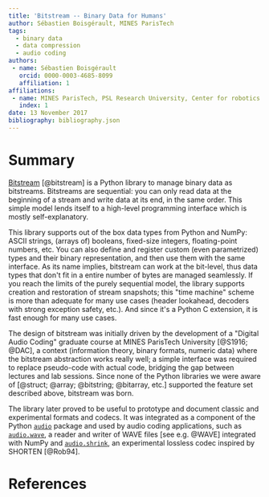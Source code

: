 ```yaml
---
title: 'Bitstream -- Binary Data for Humans'
author: Sébastien Boisgérault, MINES ParisTech
tags:
  - binary data
  - data compression
  - audio coding
authors:
 - name: Sébastien Boisgérault
   orcid: 0000-0003-4685-8099
   affiliation: 1
affiliations:
 - name: MINES ParisTech, PSL Research University, Center for robotics
   index: 1
date: 13 November 2017
bibliography: bibliography.json
---
```


# Summary

[Bitstream] [@bitstream] is a Python library to manage binary data 
as bitstreams.
Bitstreams are sequential: you can only read data at the beginning of a 
stream and write data at its end, in the same order.
This simple model lends itself to a high-level programming interface
which is mostly self-explanatory.

[Bitstream]: https://github.com/boisgera/bitstream

This library supports out of the box data types from Python and NumPy: 
ASCII strings, (arrays of) booleans, fixed-size integers, floating-point numbers,
etc.
You can also define and register custom (even parametrized) types and 
their binary representation,
and then use them with the same interface. 
As its name implies, bitstream can work at the bit-level,
thus data types that don't fit in a entire number of bytes are
managed seamlessly.
If you reach the limits of the purely sequential model,
the library supports creation and restoration of stream snapshots;
this "time machine" scheme is more than adequate for many use cases
(header lookahead, decoders with strong exception safety, etc.).
And since it's a Python C extension, it is fast enough for many use cases.

The design of bitstream was initially driven by the development of 
a "Digital Audio Coding" graduate course at MINES ParisTech University
[@S1916; @DAC], a context (information theory, binary formats, numeric data)
where the bitstream abstraction works really well;
a simple interface was required to replace pseudo-code
with actual code, bridging the gap between lectures and lab sessions.
Since none of the Python libraries we were aware of 
[@struct; @array; @bitstring; @bitarray, etc.] supported
the feature set described above, bitstream was born.

The library later proved to be useful to prototype and document
classic and experimental formats and codecs.
It was integrated as a component of the Python [`audio`] package 
and used by audio coding applications,
such as [`audio.wave`], a reader and writer of WAVE files [see e.g. @WAVE]
integrated with NumPy and [`audio.shrink`], an experimental lossless codec 
inspired by SHORTEN [@Rob94].

[`audio`]: https://pypi.python.org/pypi/audio
[`audio.wave`]: https://github.com/boisgera/audio.wave
[`audio.shrink`]: https://github.com/boisgera/audio.shrink

[struct]: https://docs.python.org/2/library/struct.html
[array]: https://docs.python.org/2/library/array.html
[bitstring]: https://pypi.python.org/pypi/bitstring
[bitarray]: https://pypi.python.org/pypi/bitarray

# References
